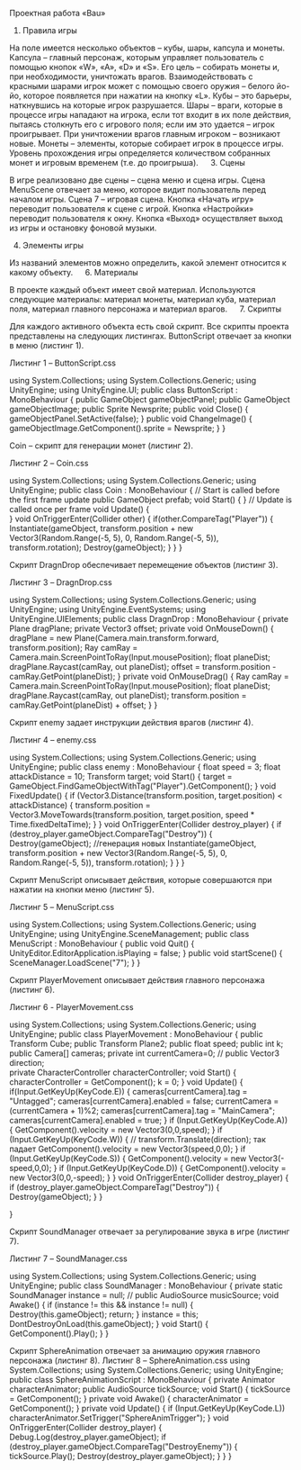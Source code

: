 Проектная работа «Bau»

1.	Правила игры

На поле имеется несколько объектов – кубы, шары, капсула и монеты.
Капсула – главный персонаж, которым управляет пользователь с помощью кнопок «W», «A», «D» и «S». Его цель – собирать монеты и, при необходимости, уничтожать врагов. Взаимодействовать с красными шарами игрок может с помощью своего оружия – белого йо-йо, которое появляется при нажатии на кнопку «L».
Кубы – это барьеры, наткнувшись на которые игрок разрушается. 
Шары – враги, которые в процессе игры нападают на игрока, если тот входит в их поле действия, пытаясь столкнуть его с игрового поля; если им это удается – игрок проигрывает. При уничтожении врагов главным игроком – возникают новые.
Монеты – элементы, которые собирает игрок в процессе игры. 
Уровень прохождения игры определяется количеством собранных монет и игровым временем (т.е. до проигрыша).
 
3.	Сцены

В игре реализовано две сцены – сцена меню и сцена игры.
Сцена MenuScene отвечает за меню, которое видит пользователь перед началом игры.
Сцена 7 – игровая сцена. Кнопка «Начать игру» переводит пользователя к сцене с игрой.
Кнопка «Настройки» переводит пользователя к окну.
Кнопка «Выход» осуществляет выход из игры и остановку фоновой музыки.

4.	Элементы игры

Из названий элементов можно определить, какой элемент относится к какому объекту.
 
6.	Материалы

В проекте каждый объект имеет свой материал. Используются следующие материалы: материал монеты, материал куба, материал поля, материал главного персонажа и материал врагов. 
 
7.	Скрипты

Для каждого активного объекта есть свой скрипт. Все скрипты проекта представлены на следующих листингах.
ButtonScript отвечает за кнопки в меню (листинг 1).

Листинг 1 – ButtonScript.css

using System.Collections;
using System.Collections.Generic;
using UnityEngine;
using UnityEngine.UI;
public class ButtonScript : MonoBehaviour
{
    public GameObject gameObjectPanel;
    public GameObject gameObjectImage;
    public Sprite Newsprite;
    public void Close()
    {
        gameObjectPanel.SetActive(false);
    }
    public void ChangeImage()
    {
        gameObjectImage.GetComponent<Image>().sprite = Newsprite;
    }
}
	
Coin – скрипт для генерации монет (листинг 2).

Листинг 2 – Coin.css

using System.Collections;
using System.Collections.Generic;
using UnityEngine;
public class Coin : MonoBehaviour
{
    // Start is called before the first frame update
    public GameObject prefab;
    void Start()
    { 
    }
    // Update is called once per frame
    void Update()
    {   
    }
    void OnTriggerEnter(Collider other)
    {
        if(other.CompareTag("Player"))
        {
            Instantiate(gameObject, transform.position + new Vector3(Random.Range(-5, 5), 0, Random.Range(-5, 5)), transform.rotation);
            Destroy(gameObject);
        }
    }
}
	

Скрипт DragnDrop обеспечивает перемещение объектов (листинг 3).

Листинг 3 – DragnDrop.css

using System.Collections;
using System.Collections.Generic;
using UnityEngine;
using UnityEngine.EventSystems;
using UnityEngine.UIElements;
public class DragnDrop : MonoBehaviour
{
    private Plane dragPlane;
    private Vector3 offset;
    private void OnMouseDown()
    {
        dragPlane = new Plane(Camera.main.transform.forward, transform.position);
        Ray camRay = Camera.main.ScreenPointToRay(Input.mousePosition);
        float planeDist;
        dragPlane.Raycast(camRay, out planeDist);
        offset = transform.position - camRay.GetPoint(planeDist);
    }
    private void OnMouseDrag()
    {
        Ray camRay = Camera.main.ScreenPointToRay(Input.mousePosition);
        float planeDist;
        dragPlane.Raycast(camRay, out planeDist);
        transform.position = camRay.GetPoint(planeDist) + offset;
    }
}
	
 
Скрипт enemy задает инструкции действия врагов (листинг 4).

Листинг 4 – enemy.css

using System.Collections;
using System.Collections.Generic;
using UnityEngine;
public class enemy : MonoBehaviour
{
    float speed = 3;
    float attackDistance = 10;
    Transform target;
    void Start()
    {
        target = GameObject.FindGameObjectWithTag("Player").GetComponent<Transform>();
    }
    void FixedUpdate()
    {
        if (Vector3.Distance(transform.position, target.position) < attackDistance)
        {
            transform.position = Vector3.MoveTowards(transform.position, target.position, speed * Time.fixedDeltaTime);
        }
    }
    void OnTriggerEnter(Collider destroy_player)
    {
        if (destroy_player.gameObject.CompareTag("Destroy"))
        {
            Destroy(gameObject);
            //генерация новых
            Instantiate(gameObject, transform.position + new Vector3(Random.Range(-5, 5), 0, Random.Range(-5, 5)), transform.rotation);
        }
    }
}
	
 
Скрипт MenuScript описывает действия, которые совершаются при нажатии на кнопки меню (листинг 5).

Листинг 5 – MenuScript.css

using System.Collections;
using System.Collections.Generic;
using UnityEngine;
using UnityEngine.SceneManagement;
public class MenuScript : MonoBehaviour
{
    public void Quit()
    {
        UnityEditor.EditorApplication.isPlaying = false;
    } 
    public void startScene()
    {
        SceneManager.LoadScene("7");
    }
}
	
 
Скрипт PlayerMovement описывает действия главного персонажа (листинг 6).

Листинг 6 - PlayerMovement.css

using System.Collections;
using System.Collections.Generic;
using UnityEngine;
public class PlayerMovement : MonoBehaviour
{
    public Transform Cube;
    public Transform Plane2;
    public float speed;
    public int k;
    public Camera[] cameras;
    private int currentCamera=0;
    // public Vector3 direction;  
    private CharacterController characterController;
    void Start()
    {
        characterController = GetComponent<CharacterController>();
        k = 0;
    }
    void Update()
    {
        if(Input.GetKeyUp(KeyCode.E))
        {
            cameras[currentCamera].tag = "Untagged";
            cameras[currentCamera].enabled = false;
            currentCamera = (currentCamera + 1)%2;
            cameras[currentCamera].tag = "MainCamera";
            cameras[currentCamera].enabled = true;
        }
        if (Input.GetKeyUp(KeyCode.A))
        {
            GetComponent<Rigidbody>().velocity = new Vector3(0,0,speed);
        }
        if (Input.GetKeyUp(KeyCode.W))
        {
            // transform.Translate(direction); так падает
            GetComponent<Rigidbody>().velocity = new Vector3(speed,0,0); 
        }
        if (Input.GetKeyUp(KeyCode.S))
        {
            GetComponent<Rigidbody>().velocity = new Vector3(-speed,0,0);
        }
        if (Input.GetKeyUp(KeyCode.D))
        {
            GetComponent<Rigidbody>().velocity = new Vector3(0,0,-speed);
        }
    }
    void OnTriggerEnter(Collider destroy_player)
    {
        if (destroy_player.gameObject.CompareTag("Destroy"))
        {
            Destroy(gameObject);
        }
    }

}
	
 
Скрипт SoundManager отвечает за регулирование звука в игре (листинг 7).

Листинг 7 – SoundManager.css

using System.Collections;
using System.Collections.Generic;
using UnityEngine;
public class SoundManager : MonoBehaviour
{
    private static SoundManager instance = null;
    // public AudioSource musicSource;
    void Awake()
    {
        if (instance != this && instance != null)
        {
            Destroy(this.gameObject);
            return;
        }
        instance = this;
        DontDestroyOnLoad(this.gameObject);
    }
    void Start()
    {
        GetComponent<AudioSource>().Play();
    }
}
	
 
Скрипт SphereAnimation отвечает за анимацию оружия главного персонажа (листинг 8).
Листинг 8 – SphereAnimation.css
using System.Collections;
using System.Collections.Generic;
using UnityEngine;
public class SphereAnimationScript : MonoBehaviour
{
    private Animator characterAnimator;
    public AudioSource tickSource;
    void Start()
    {
        tickSource = GetComponent<AudioSource>();
    }
    private void Awake()
    {
        characterAnimator = GetComponent<Animator>();
    }
    private void Update()
    {
        if (Input.GetKeyUp(KeyCode.L))
            characterAnimator.SetTrigger("SphereAnimTrigger");
    }
    void OnTriggerEnter(Collider destroy_player)
    {
        Debug.Log(destroy_player.gameObject);
        if (destroy_player.gameObject.CompareTag("DestroyEnemy"))
        {
            tickSource.Play();
            Destroy(destroy_player.gameObject);
        }
    }
}
